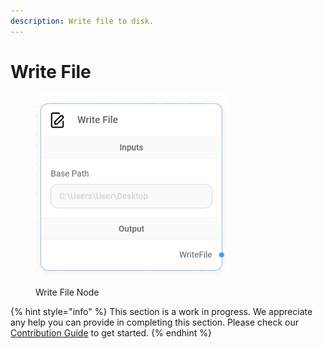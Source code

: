```yaml
---
description: Write file to disk.
---
```


# Write File

<figure><img src="../../../.gitbook/assets/image (13) (1) (1).png" alt="" width="308"><figcaption><p>Write File Node</p></figcaption></figure>

{% hint style="info" %}
This section is a work in progress. We appreciate any help you can provide in completing this section. Please check our [Contribution Guide](broken-reference) to get started.
{% endhint %}
